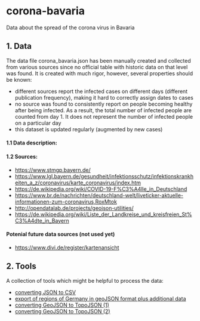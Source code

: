 # corona-bavaria
Data about the spread of the corona virus in Bavaria

## 1. Data

The data file corona_bavaria.json has been manually created and collected from various sources since no official table with historic data on that level was found.
It is created with much rigor, however, several properties should be known:
- different sources report the infected cases on different days (different publication frequency), making it hard to correctly assign dates to cases
- no source was found to consistently report on people becoming healthy after being infected. As a result, the total number of infected people are counted from day 1. It does not represent the number of infected people on a particular day
- this dataset is updated regularly (augmented by new cases)

#### 1.1 Data description:

#### 1.2 Sources:
- https://www.stmgp.bayern.de/
- https://www.lgl.bayern.de/gesundheit/infektionsschutz/infektionskrankheiten_a_z/coronavirus/karte_coronavirus/index.htm
- https://de.wikipedia.org/wiki/COVID-19-F%C3%A4lle_in_Deutschland
- https://www.br.de/nachrichten/deutschland-welt/liveticker-aktuelle-informationen-zum-coronavirus,RoxMtok
- http://opendatalab.de/projects/geojson-utilities/
- https://de.wikipedia.org/wiki/Liste_der_Landkreise_und_kreisfreien_St%C3%A4dte_in_Bayern

#### Potenial future data sources (not used yet)
- https://www.divi.de/register/kartenansicht

## 2. Tools

A collection of tools which might be helpful to process the data:

- [converting JSON to CSV](http://convertcsv.com/json-to-csv.htm)
- [export of regions of Germany in geoJSON format plus additional data](http://opendatalab.de/projects/geojson-utilities/)
- [converting GeoJSON to TopoJSON (1)](http://shancarter.github.io/distillery/)
- [converting GeoJSON to TopoJSON (2)](http://jeffpaine.github.io/geojson-topojson/)